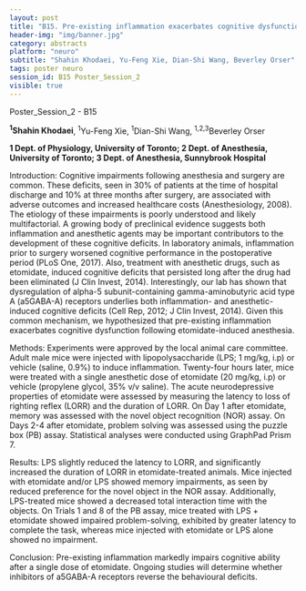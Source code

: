 ```yaml
---
layout: post
title: "B15. Pre-existing inflammation exacerbates cognitive dysfunction after anesthesia in mice"
header-img: "img/banner.jpg"
category: abstracts
platform: "neuro"
subtitle: "Shahin Khodaei, Yu-Feng Xie, Dian-Shi Wang, Beverley Orser"
tags: poster neuro
session_id: B15 Poster_Session_2
visible: true
---
```

Poster_Session_2 - B15

**<sup>1</sup>Shahin Khodaei**, <sup>1</sup>Yu-Feng Xie, <sup>1</sup>Dian-Shi Wang, <sup>1,2,3</sup>Beverley Orser

__1 Dept. of Physiology, University of Toronto; 2 Dept. of Anesthesia, University of Toronto; 3 Dept. of Anesthesia, Sunnybrook Hospital__

Introduction: Cognitive impairments following anesthesia and surgery are common. These deficits, seen in 30% of patients at the time of hospital discharge and 10% at three months after surgery, are associated with adverse outcomes and increased healthcare costs (Anesthesiology, 2008). The etiology of these impairments is poorly understood and likely multifactorial. A growing body of preclinical evidence suggests both inflammation and anesthetic agents may be important contributors to the development of these cognitive deficits. In laboratory animals, inflammation prior to surgery worsened cognitive performance in the postoperative period (PLoS One, 2017). Also, treatment with anesthetic drugs, such as etomidate, induced cognitive deficits that persisted long after the drug had been eliminated (J Clin Invest, 2014). Interestingly, our lab has shown that dysregulation of alpha-5 subunit-containing gamma-aminobutyric acid type A (a5GABA-A) receptors underlies both inflammation- and anesthetic-induced cognitive deficits (Cell Rep, 2012; J Clin Invest, 2014). Given this common mechanism, we hypothesized that pre-existing inflammation exacerbates cognitive dysfunction following etomidate-induced anesthesia.

Methods: Experiments were approved by the local animal care committee. Adult male mice were injected with lipopolysaccharide (LPS; 1 mg/kg, i.p) or vehicle (saline, 0.9%) to induce inflammation. Twenty-four hours later, mice were treated with a single anesthetic dose of etomidate (20 mg/kg, i.p) or vehicle (propylene glycol, 35% v/v saline). The acute neurodepressive properties of etomidate were assessed by measuring the latency to loss of righting reflex (LORR) and the duration of LORR. On Day 1 after etomidate, memory was assessed with the novel object recognition (NOR) assay. On Days 2-4 after etomidate, problem solving was assessed using the puzzle box (PB) assay. Statistical analyses were conducted using GraphPad Prism 7.

Results: LPS slightly reduced the latency to LORR, and significantly increased the duration of LORR in etomidate-treated animals. Mice injected with etomidate and/or LPS showed memory impairments, as seen by reduced preference for the novel object in the NOR assay. Additionally, LPS-treated mice showed a decreased total interaction time with the objects. On Trials 1 and 8 of the PB assay, mice treated with LPS + etomidate showed impaired problem-solving, exhibited by greater latency to complete the task, whereas mice injected with etomidate or LPS alone showed no impairment.

Conclusion: Pre-existing inflammation markedly impairs cognitive ability after a single dose of etomidate. Ongoing studies will determine whether inhibitors of a5GABA-A receptors reverse the behavioural deficits.
